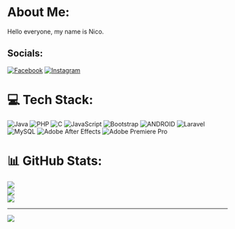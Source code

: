 # About Me:
Hello everyone, my name is Nico.


## Socials:
[![Facebook](https://img.shields.io/badge/Facebook-%231877F2.svg?logo=Facebook&logoColor=white)](https://facebook.com/nico.mini.26) [![Instagram](https://img.shields.io/badge/Instagram-%23E4405F.svg?logo=Instagram&logoColor=white)](https://instagram.com/nico_mini26) 

# 💻 Tech Stack:
![Java](https://img.shields.io/badge/java-%23ED8B00.svg?style=for-the-badge&logo=java&logoColor=white) ![PHP](https://img.shields.io/badge/php-%23777BB4.svg?style=for-the-badge&logo=php&logoColor=white) ![C](https://img.shields.io/badge/c-%2300599C.svg?style=for-the-badge&logo=c&logoColor=white) ![JavaScript](https://img.shields.io/badge/javascript-%23323330.svg?style=for-the-badge&logo=javascript&logoColor=%23F7DF1E) ![Bootstrap](https://img.shields.io/badge/bootstrap-%23563D7C.svg?style=for-the-badge&logo=bootstrap&logoColor=white) ![ANDROID](https://img.shields.io/badge/android-%2320232a.svg?style=for-the-badge&logo=android&logoColor=%a4c639) ![Laravel](https://img.shields.io/badge/laravel-%23FF2D20.svg?style=for-the-badge&logo=laravel&logoColor=white) ![MySQL](https://img.shields.io/badge/mysql-%2300f.svg?style=for-the-badge&logo=mysql&logoColor=white) ![Adobe After Effects](https://img.shields.io/badge/Adobe%20After%20Effects-9999FF.svg?style=for-the-badge&logo=Adobe%20After%20Effects&logoColor=white) ![Adobe Premiere Pro](https://img.shields.io/badge/Adobe%20Premiere%20Pro-9999FF.svg?style=for-the-badge&logo=Adobe%20Premiere%20Pro&logoColor=white)
# 📊 GitHub Stats:
![](https://github-readme-stats.vercel.app/api?username=Nico-Mini26&theme=default&hide_border=false&include_all_commits=false&count_private=false)<br/>
![](https://github-readme-streak-stats.herokuapp.com/?user=Nico-Mini26&theme=default&hide_border=false)<br/>
![](https://github-readme-stats.vercel.app/api/top-langs/?username=Nico-Mini26&theme=default&hide_border=false&include_all_commits=false&count_private=false&layout=compact)

---
[![](https://visitcount.itsvg.in/api?id=Nico-Mini26&icon=0&color=12)](https://visitcount.itsvg.in)

<!-- Proudly created with GPRM ( https://gprm.itsvg.in ) -->

